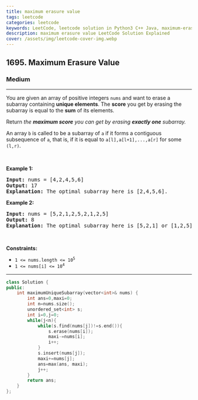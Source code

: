 ```yaml
---
title: maximum erasure value
tags: leetcode
categories: leetcode
keywords: LeetCode, leetcode solution in Python3 C++ Java, maximum-erasure-value solution
description: maximum erasure value LeetCode Solution Explained
cover: /assets/img/leetcode-cover-img.webp
---
```





<h2>1695. Maximum Erasure Value</h2><h3>Medium</h3><hr><div><p>You are given an array of positive integers <code>nums</code> and want to erase a subarray containing&nbsp;<strong>unique elements</strong>. The <strong>score</strong> you get by erasing the subarray is equal to the <strong>sum</strong> of its elements.</p>

<p>Return <em>the <strong>maximum score</strong> you can get by erasing <strong>exactly one</strong> subarray.</em></p>

<p>An array <code>b</code> is called to be a <span class="tex-font-style-it">subarray</span> of <code>a</code> if it forms a contiguous subsequence of <code>a</code>, that is, if it is equal to <code>a[l],a[l+1],...,a[r]</code> for some <code>(l,r)</code>.</p>

<p>&nbsp;</p>
<p><strong>Example 1:</strong></p>

<pre><strong>Input:</strong> nums = [4,2,4,5,6]
<strong>Output:</strong> 17
<strong>Explanation:</strong> The optimal subarray here is [2,4,5,6].
</pre>

<p><strong>Example 2:</strong></p>

<pre><strong>Input:</strong> nums = [5,2,1,2,5,2,1,2,5]
<strong>Output:</strong> 8
<strong>Explanation:</strong> The optimal subarray here is [5,2,1] or [1,2,5].
</pre>

<p>&nbsp;</p>
<p><strong>Constraints:</strong></p>

<ul>
	<li><code>1 &lt;= nums.length &lt;= 10<sup>5</sup></code></li>
	<li><code>1 &lt;= nums[i] &lt;= 10<sup>4</sup></code></li>
</ul>
</div>

---




```cpp
class Solution {
public:
    int maximumUniqueSubarray(vector<int>& nums) {
        int ans=0,maxi=0;
        int n=nums.size();
        unordered_set<int> s;
        int i=0,j=0;
        while(j<n){
            while(s.find(nums[j])!=s.end()){
                s.erase(nums[i]);
                maxi-=nums[i];
                i++;
            }
            s.insert(nums[j]);
            maxi+=nums[j];
            ans=max(ans, maxi);
            j++;
        }
        return ans;
    }
};
```
